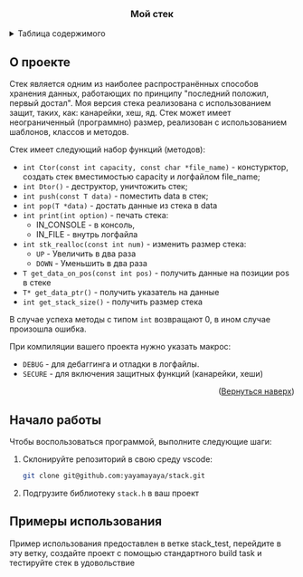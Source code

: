 <!-- Improved compatibility of Вернуться наверх link: See: https://github.com/othneildrew/Best-README-Template/pull/73 -->
<a name="readme-top"></a>
<!--
*** Thanks for checking out the Best-README-Template. If you have a suggestion
*** that would make this better, please fork the repo and create a pull request
*** or simply open an issue with the tag "enhancement".
*** Don't forget to give the project a star!
*** Thanks again! Now go create something AMAZING! :D
-->



<!-- PROJECT SHIELDS -->
<!--
*** I'm using markdown "reference style" links for readability.
*** Reference links are enclosed in brackets [ ] instead of parentheses ( ).
*** See the bottom of this document for the declaration of the reference variables
*** for contributors-url, forks-url, etc. This is an optional, concise syntax you may use.
*** https://www.markdownguide.org/basic-syntax/#reference-style-links
-->
<!-- PROJECT LOGO -->
<br />
<div align="center">

<h3 align="center">Мой стек</h3>
</div>



<!-- TABLE OF CONTENTS -->
<details>
  <summary>Таблица содержимого</summary>
  <ol>
    <li>
      <a href="#about-the-project">О проекте</a>
    </li>
    <li>
      <a href="#getting-started">Начало работы</a>
    </li>
    <li><a href="#usage">Примеры использования</a></li>
  </ol>
</details>



<!-- ABOUT THE PROJECT -->
## О проекте

Стек является одним из наиболее распространённых способов хранения данных, работающих по принципу "последний положил, первый достал". Моя версия стека реализована с использованием защит, таких, как: канарейки, хеш, яд. Стек может имеет неограниченный (программно) размер, реализован с использованием шаблонов, классов и методов. 

Стек имеет следующий набор функций (методов):


- `int Ctor(const int capacity, const char *file_name)` - констурктор, создать стек вместимостью capacity и логфайлом file_name;
- `int Dtor()` - деструктор, уничтожить стек;
- `int push(const T data)` - поместить data в стек;
- `int pop(T *data)` - достать данные из стека в data
- `int print(int option)` - печать стека:
    + IN_CONSOLE - в консоль, 
    + IN_FILE - внутрь логфайла
- `int stk_realloc(const int num)` - изменить размер стека:
    + `UP` - Увеличить в два раза
    + `DOWN` - Уменьшить в два раза
- `T get_data_on_pos(const int pos)` - получить данные на позиции pos в стеке
- `T* get_data_ptr()` - получить указатель на данные
- `int get_stack_size()` - получить размер стека
  
В случае успеха методы с типом `int` возвращают 0, в ином случае произошла ошибка.

При компиляции вашего проекта нужно указать макрос:
- `DEBUG` - для дебаггинга и отладки в логфайлы.
- `SECURE` - для включения защитных функций (канарейки, хеши)

<p align="right">(<a href="#readme-top">Вернуться наверх</a>)</p>


<!-- GETTING STARTED -->
## Начало работы

Чтобы воспользоваться программой, выполните следующие шаги:

1. Склонируйте репозиторий в свою среду vscode:
   ```sh
   git clone git@github.com:yayamayaya/stack.git
   ```
2. Подгрузите библиотеку `stack.h` в ваш проект



<!-- USAGE EXAMPLES -->
## Примеры использования

Пример использования предоставлен в ветке stack_test, перейдите в эту ветку, создайте проект с помощью стандартного build task и тестируйте стек в удовольствие

